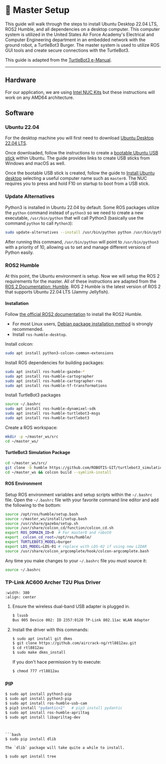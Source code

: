 
# 🔧 Master Setup
This guide will walk through the steps to install Ubuntu Desktop 22.04 LTS, ROS2 Humble, and all dependencies on a desktop computer. This computer system is utilized in the United States Air Force Academy's Electrical and Computer Engineering department in an embedded network with the ground robot, a TurtleBot3 Burger. The master system is used to utilize ROS GUI tools and create secure connections with the TurtleBot3. 

This guide is adapted from the [TurtleBot3 e-Manual](https://emanual.robotis.com/docs/en/platform/turtlebot3/overview/#overview).

---


## Hardware
For our application, we are using [Intel NUC Kits](https://www.intel.com/content/www/us/en/products/details/nuc/kits.html) but these instructions will work on any AMD64 architecture. 


## Software

### Ubuntu 22.04
For the desktop machine you will first need to download [Ubuntu Desktop 22.04 LTS](https://releases.ubuntu.com/jammy/). 

Once downloaded, follow the instructions to create a [bootable Ubuntu USB stick](https://ubuntu.com/tutorials/create-a-usb-stick-on-ubuntu#1-overview) within Ubuntu. The guide provides links to create USB sticks from Windows and macOS as well.

Once the bootable USB stick is created, follow the guide to [Install Ubuntu desktop](https://ubuntu.com/tutorials/install-ubuntu-desktop#1-overview) selecting a useful computer name such as `master0`. The NUC requires you to press and hold F10 on startup to boot from a USB stick.


### Update Alternatives
Python3 is installed in Ubuntu 22.04 by default. Some ROS packages utilize the `python` command instead of `python3` so we need to create a new executable, `/usr/bin/python` that will call Python3 (basically use the command `python` to call `Python3`):

```bash
sudo update-alternatives --install /usr/bin/python python /usr/bin/python3 10
```
After running this command, `/usr/bin/python` will point to `/usr/bin/python3` with a priority of 10, allowing us to set and manage different versions of Python easily.


### ROS2 Humble

At this point, the Ubuntu environment is setup. Now we will setup the ROS 2 requirements for the master. All of these instructions are adapted from the [ROS 2 Documentation: Humble](https://docs.ros.org/en/humble/Installation.html). ROS 2 Humble is the latest version of ROS 2 that supports Ubuntu 22.04 LTS (Jammy Jellyfish).

#### Installation

Follow [the official ROS2 documentation](https://docs.ros.org/en/humble/Installation.html) to install the ROS2 Humble.
- For most Linux users, [Debian package installation method](https://docs.ros.org/en/humble/Installation/Ubuntu-Install-Debians.html) is strongly recommended.
- Install ``ros-humble-desktop``.


Install colcon:

```bash
sudo apt install python3-colcon-common-extensions
```

Install ROS dependencies for building packages:

```bash
sudo apt install ros-humble-gazebo-*
sudo apt install ros-humble-cartographer
sudo apt install ros-humble-cartographer-ros
sudo apt install ros-humble-tf-transformations
```

Install TurtleBot3 packages

```bash
source ~/.bashrc
sudo apt install ros-humble-dynamixel-sdk
sudo apt install ros-humble-turtlebot3-msgs
sudo apt install ros-humble-turtlebot3
```

Create a ROS workspace:

```bash
mkdir -p ~/master_ws/src
cd ~/master_ws/
```

#### TurtleBot3 Simulation Package 

```bash
cd ~/master_ws/src/
git clone -b humble https://github.com/ROBOTIS-GIT/turtlebot3_simulations.git
cd ~/master_ws && colcon build --symlink-install
```

#### ROS Environment

Setup ROS environment variables and setup scripts within the `~/.bashrc` file. Open the `~/.bashrc` file with your favorite command line editor and add the following to the bottom:

```bash
source /opt/ros/humble/setup.bash
source ~/master_ws/install/setup.bash
source /usr/share/gazebo/setup.sh
source /usr/share/colcon_cd/function/colcon_cd.sh
export ROS_DOMAIN_ID=0  # For master0 and robot0
export _colcon_cd_root=/opt/ros/humble/
export TURTLEBOT3_MODEL=burger
export LDS_MODEL=LDS-01 # replace with LDS-02 if using new LIDAR
source /usr/share/colcon_argcomplete/hook/colcon-argcomplete.bash
```

Any time you make changes to your `~/.bashrc` file you must source it:

```bash
source ~/.bashrc
```

### TP-Link AC600 Archer T2U Plus Driver

```{image} ./figures/tp-link-archer.jpg
:width: 380
:align: center
```

1. Ensure the wireless dual-band USB adapter is plugged in.

    ```bash
    $ lsusb 
    Bus 005 Device 002: ID 2357:0120 TP-Link 802.11ac WLAN Adapter
    ```

2. Install the driver with this commands:
    ```bash
    $ sudo apt install git dkms
    $ git clone https://github.com/aircrack-ng/rtl8812au.git
    $ cd rtl8812au
    $ sudo make dkms_install
    ```
    
    If you don't hace permission try to execute:
    ```bash
    $ chmod 777 rtl8812au
    ```

### PIP

```bash
$ sudo apt install python3-pip
$ sudo apt install python3-pip
$ sudo apt install ros-humble-usb-cam
$ pip3 install "pydantic<2"   # pip3 install pydantic 
$ sudo apt install ros-humble-apriltag
$ sudo apt install libapriltag-dev

```

```


```bash
$ sudo pip install dlib
```

```{note}
The `dlib` package will take quite a while to install.
```

```bash
$ sudo apt install tree
```
